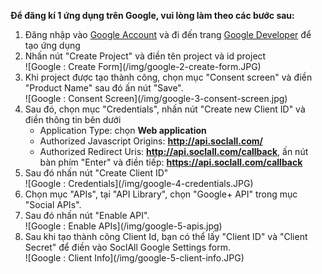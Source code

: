 __Để đăng kí 1 ứng dụng trên Google, vui lòng làm theo các bước sau:__

1. Đăng nhập vào [Google Account](https://accounts.google.com/) và đi đến trang [Google Developer](https://console.developers.google.com/) để tạo ứng dụng
2. Nhấn nút "Create Project" và điền tên project và id project
    <div class="soclall-br"></div>
    ![Google : Create Form](/img/google-2-create-form.JPG)
    <div class="soclall-br"></div>
3. Khi project được tạo thành công, chọn mục "Consent screen" và điền "Product Name" sau đó ấn nút "Save".
    <div class="soclall-br"></div>
    ![Google : Consent Screen](/img/google-3-consent-screen.jpg)
    <div class="soclall-br"></div>
4. Sau đó, chọn mục "Credentials", nhấn nút "Create new Client ID" và điền thông tin bên dưới
    * Application Type: chọn __Web application__
    * Authorized Javascript Origins: __http://api.soclall.com/__
    * Authorized Redirect Uris: __http://api.soclall.com/callback__, ấn nút bàn phím "Enter" và điền tiếp: __https://api.soclall.com/callback__
5. Sau đó nhấn nút "Create Client ID"
    <div class="soclall-br"></div>
    ![Google : Credentials](/img/google-4-credentials.JPG)
    <div class="soclall-br"></div>
6. Chọn mục "APIs", tại "API Library", chọn "Google+ API" trong mục "Social APIs".
7. Sau đó nhấn nút "Enable API".
    <div class="soclall-br"></div>
    ![Google : Enable APIs](/img/google-5-apis.jpg)
    <div class="soclall-br"></div>
8. Sau khi tạo thành công Client Id, bạn có thể lấy "Client ID" và "Client Secret" để điền vào SoclAll Google Settings form.
    <div class="soclall-br"></div>
    ![Google : Client Info](/img/google-5-client-info.JPG)
    <div class="soclall-br"></div>